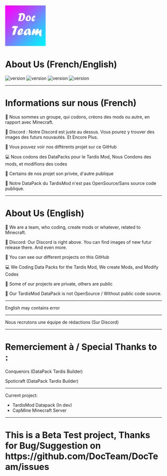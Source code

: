 <p><img  src="./logo.png" height="130px" alt="DocTeam"></p>

<h1>About Us (French/English)</h1>

<p>
    <img src="https://img.shields.io/badge/About-Us-brightgreen" alt="version"> <img src="https://img.shields.io/badge/Discord-https%3A%2F%2Fdiscord.gg%2FTD73QZC-orange" alt="version"> <img src="https://img.shields.io/badge/Fondator-9e__Docteur-blue" alt="version">  <img src="https://img.shields.io/badge/Youtube-SOON-red" alt="version">
</p>

---

<h1>Informations sur nous (French)</h1>
<p>
   📒 Nous sommes un groupe, qui codons, créons des mods ou autre, en rapport avec Minecraft.
<p>
   📲 Discord : Notre Discord est juste au dessus. Vous pourez y trouver des images des futurs nouvautés. Et Encore Plus.
<p>
   📝 Vous pouvez voir nos différents projet sur ce GitHub
<p>
   💻 Nous codons des DataPacks pour le Tardis Mod, Nous Condons des mods, et modifions des codes
<p>
   🔐 Certains de nos projet son privée, d'autre publique
<p>
   🔨 Notre DataPack du TardisMod n'est pas OpenSource/Sans source code publique.
</p>

---

<h1>About Us (English)</h1>
<p>
   📒 We are a team, who coding, create mods or whatever, related to Minecraft.
<p>
   📲 Discord: Our Discord is right above. You can find images of new futur release there. And even more.
<p>
   📝 You can see our different projects on this GitHub
<p>
   💻 We Coding Data Packs for the Tardis Mod, We create Mods, and Modify Codes
<p>
   🔐 Some of our projects are private, others are public
<p>
   🔨 Our TardisMod DataPack is not OpenSource / Without public code source.
</p>

---

English may contains error

---

Nous recrutons une équipe de rédactions (Sur Discord)

---

<h1>Remerciement à / Special Thanks to :</h1>
<p>
Conquerors (DataPack Tardis Builder)
<p>
Spoticraft (DataPack Tardis Builder)
</p>

---

Current project:
   - TardisMod Datapack (In dev)
   - CapMine Minecraft Server

---

<h1>This is a Beta Test project, Thanks for Bug/Suggestion on https://github.com/DocTeam/DocTeam/issues</h1>